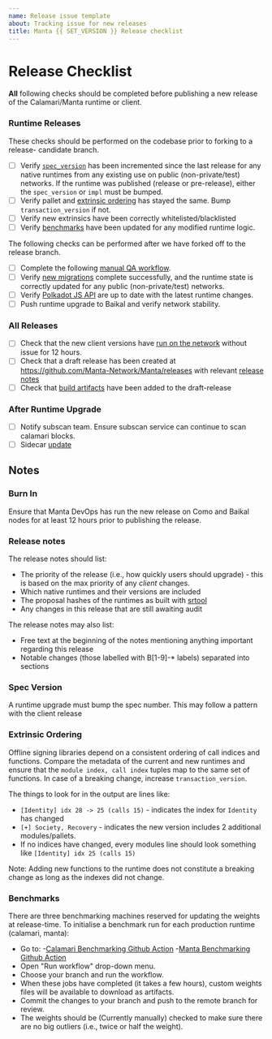 ```yaml
---
name: Release issue template
about: Tracking issue for new releases
title: Manta {{ SET_VERSION }} Release checklist
---
```

# Release Checklist

**All** following checks should be completed before publishing a new release of the
Calamari/Manta runtime or client.

### Runtime Releases

These checks should be performed on the codebase prior to forking to a release-
candidate branch.

- [ ] Verify [`spec_version`](#spec-version) has been incremented since the
    last release for any native runtimes from any existing use on public
    (non-private/test) networks. If the runtime was published (release or pre-release), either
    the `spec_version` or `impl` must be bumped.
- [ ] Verify pallet and [extrinsic ordering](#extrinsic-ordering) has stayed
    the same. Bump `transaction_version` if not.
- [ ] Verify new extrinsics have been correctly whitelisted/blacklisted
- [ ] Verify [benchmarks](#benchmarks) have been updated for any modified
    runtime logic.

The following checks can be performed after we have forked off to the release branch.
- [ ] Complete the following [manual QA workflow](https://hackmd.io/TbFmorG2RnOPmLuFcg9JOQ?view).
- [ ] Verify [new migrations](#new-migrations) complete successfully, and the
    runtime state is correctly updated for any public (non-private/test)
    networks.
- [ ] Verify [Polkadot JS API](#polkadot-js) are up to date with the latest
    runtime changes.
- [ ] Push runtime upgrade to Baikal and verify network stability.

### All Releases

- [ ] Check that the new client versions have [run on the network](#burn-in)
    without issue for 12 hours.
- [ ] Check that a draft release has been created at
    https://github.com/Manta-Network/Manta/releases with relevant [release
    notes](#release-notes)
- [ ] Check that [build artifacts](#build-artifacts) have been added to the
    draft-release

### After Runtime Upgrade
- [ ] Notify subscan team. Ensure subscan service can continue to scan calamari blocks.
- [ ] Sidecar [update](https://github.com/paritytech/substrate-api-sidecar/blob/master/src/chains-config/metadata-consts/calamariConsts.ts#L6)

## Notes

### Burn In

Ensure that Manta DevOps has run the new release on Como and Baikal nodes
for at least 12 hours prior to publishing the release.

### Release notes

The release notes should list:

- The priority of the release (i.e., how quickly users should upgrade) - this is
    based on the max priority of any *client* changes.
- Which native runtimes and their versions are included
- The proposal hashes of the runtimes as built with
    [srtool](https://gitlab.com/chevdor/srtool)
- Any changes in this release that are still awaiting audit

The release notes may also list:

- Free text at the beginning of the notes mentioning anything important
    regarding this release
- Notable changes (those labelled with B[1-9]-* labels) separated into sections

### Spec Version

A runtime upgrade must bump the spec number. This may follow a pattern with the
client release

### Extrinsic Ordering

Offline signing libraries depend on a consistent ordering of call indices and
functions. Compare the metadata of the current and new runtimes and ensure that
the `module index, call index` tuples map to the same set of functions. In case
of a breaking change, increase `transaction_version`.

The things to look for in the output are lines like:
  - `[Identity] idx 28 -> 25 (calls 15)` - indicates the index for `Identity` has changed
  - `[+] Society, Recovery` - indicates the new version includes 2 additional modules/pallets.
  - If no indices have changed, every modules line should look something like `[Identity] idx 25 (calls 15)`

Note: Adding new functions to the runtime does not constitute a breaking change
as long as the indexes did not change.

### Benchmarks

There are three benchmarking machines reserved for updating the weights at
release-time. To initialise a benchmark run for each production runtime
(calamari, manta):
* Go to:
  -[Calamari Benchmarking Github Action](https://github.com/Manta-Network/Manta/actions/workflows/generate_calamari_weights_files.yml)
  -[Manta Benchmarking Github Action](https://github.com/Manta-Network/Manta/actions/workflows/generate_manta_weights_files.yml)
* Open "Run workflow" drop-down menu.
* Choose your branch and run the workflow.
* When these jobs have completed (it takes a few hours), custom weights files will
    be available to download as artifacts. 
* Commit the changes to your branch and push to the remote branch for review.
* The weights should be (Currently manually) checked to make sure there are no
    big outliers (i.e., twice or half the weight).
